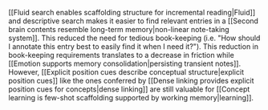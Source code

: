---
---

[[Fluid search enables scaffolding structure for incremental reading|Fluid]] and descriptive search makes it easier to find relevant entries in a [[Second brain contents resemble long-term memory|non-linear note-taking system]]. This reduced the need for tedious book-keeping (i.e. "How should I annotate this entry best to easily find it when I need it?"). This reduction in book-keeping requirements translates to a decrease in friction while [[Emotion supports memory consolidation|persisting transient notes]]. However, [[Explicit position cues describe conceptual structure|explicit position cues]] like the ones conferred by [[Dense linking provides explicit position cues for concepts|dense linking]] are still valuable for [[Concept learning is few-shot scaffolding supported by working memory|learning]].